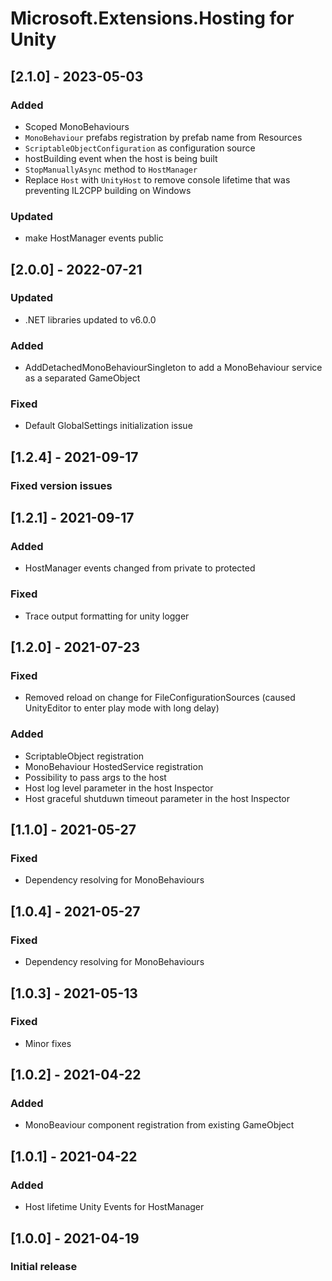 # Microsoft.Extensions.Hosting for Unity

## [2.1.0] - 2023-05-03
### Added
- Scoped MonoBehaviours
- `MonoBehaviour` prefabs registration by prefab name from Resources
- `ScriptableObjectConfiguration` as configuration source
- hostBuilding event when the host is being built
- `StopManuallyAsync` method to `HostManager`
- Replace `Host` with `UnityHost` to remove console lifetime that was preventing IL2CPP building on Windows
### Updated
- make HostManager events public

## [2.0.0] - 2022-07-21
### Updated
- .NET libraries updated to v6.0.0
### Added
- AddDetachedMonoBehaviourSingleton to add a MonoBehaviour service as a separated GameObject
### Fixed
- Default GlobalSettings initialization issue

## [1.2.4] - 2021-09-17
### Fixed version issues

## [1.2.1] - 2021-09-17
### Added
- HostManager events changed from private to protected
### Fixed
- Trace output formatting for unity logger

## [1.2.0] - 2021-07-23
### Fixed
- Removed reload on change for FileConfigurationSources (caused UnityEditor to enter play mode with long delay)

### Added
- ScriptableObject registration
- MonoBehaviour HostedService registration
- Possibility to pass args to the host
- Host log level parameter in the host Inspector
- Host graceful shutduwn timeout parameter in the host Inspector

## [1.1.0] - 2021-05-27
### Fixed
- Dependency resolving for MonoBehaviours

## [1.0.4] - 2021-05-27
### Fixed
- Dependency resolving for MonoBehaviours

## [1.0.3] - 2021-05-13
### Fixed
- Minor fixes

## [1.0.2] - 2021-04-22
### Added
- MonoBeaviour component registration from existing GameObject

## [1.0.1] - 2021-04-22
### Added
- Host lifetime Unity Events for HostManager

## [1.0.0] - 2021-04-19
### Initial release